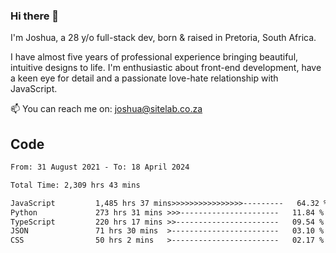 ### Hi there 👋

I'm Joshua, a 28 y/o full-stack dev, born & raised in Pretoria, South Africa. 

I have almost five years of professional experience bringing beautiful, intuitive designs to life. I'm enthusiastic about front-end development, have a keen eye for detail and a passionate love-hate relationship with JavaScript.

📫 You can reach me on: joshua@sitelab.co.za

## **Code**

<!--START_SECTION:waka-->

```txt
From: 31 August 2021 - To: 18 April 2024

Total Time: 2,309 hrs 43 mins

JavaScript         1,485 hrs 37 mins>>>>>>>>>>>>>>>>---------   64.32 %
Python             273 hrs 31 mins >>>----------------------   11.84 %
TypeScript         220 hrs 17 mins >>-----------------------   09.54 %
JSON               71 hrs 30 mins  >------------------------   03.10 %
CSS                50 hrs 2 mins   >------------------------   02.17 %
```

<!--END_SECTION:waka-->
